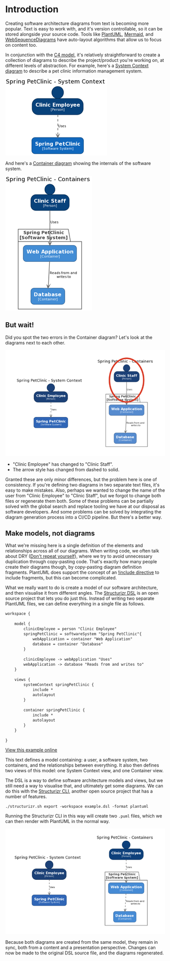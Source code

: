 # Introduction

Creating software architecture diagrams from text is becoming more popular. Text is easy to work with, and it's version controllable, so it can be stored alongside your source code. Tools like [PlantUML](https://plantuml.com), [Mermaid](https://mermaid-js.github.io/mermaid/#/), and [WebSequenceDiagrams](https://www.websequencediagrams.com) have auto-layout algorithms that allow us to focus on content too.

In conjunction with the [C4 model](https://c4model.com), it's relatively straightforward to create a collection of diagrams to describe the project/product you're working on, at different levels of abstraction. For example, here's a [System Context diagram](https://c4model.com/#SystemContextDiagram) to describe a pet clinic information management system.

![An example System Context diagram](1.png)

And here's a [Container diagram](https://c4model.com/#ContainerDiagram) showing the internals of the software system.

![An example Container diagram](2.png)

## But wait!

Did you spot the two errors in the Container diagram? Let's look at the diagrams next to each other.

![](3.png)

- "Clinic Employee" has changed to "Clinic Staff".
- The arrow style has changed from dashed to solid.

Granted these are only minor differences, but the problem here is one of consistency. If you're defining two diagrams in two separate text files, it's easy to make mistakes. Also, perhaps we wanted to change the name of the user from "Clinic Employee" to "Clinic Staff", but we forgot to change both files or regenerate them both. Some of these problems can be partially solved with the global search and replace tooling we have at our disposal as software developers. And some problems can be solved by integrating the diagram generation process into a CI/CD pipeline. But there's a better way.

## Make models, not diagrams

What we're missing here is a single definition of the elements and relationships across all of our diagrams. When writing code, we often talk about DRY ([Don't repeat yourself](https://en.wikipedia.org/wiki/Don%27t_repeat_yourself)), where we try to avoid unnecessary duplication through copy-pasting code. That's exactly how many people create their diagrams though, by copy-pasting diagram definition fragments. PlantUML does support the concept of an [!include directive](https://mrhaki.blogspot.com/2016/12/plantuml-pleasantness-include-partial.html) to include fragments, but this can become complicated.

What we really want to do is create a model of our software architecture, and then visualise it from different angles. The [Structurizr DSL](https://github.com/structurizr/dsl) is an open source project that lets you do just this. Instead of writing two separate PlantUML files, we can define everything in a single file as follows.

```
workspace {

    model {
        clinicEmployee = person "Clinic Employee"
        springPetClinic = softwareSystem "Spring PetClinic"{
            webApplication = container "Web Application"
            database = container "Database"
        }

        clinicEmployee -> webApplication "Uses"
        webApplication -> database "Reads from and writes to"
    }

    views {
        systemContext springPetClinic {
            include *
            autolayout
        }

        container springPetClinic {
            include *
            autolayout
        }
    }
    
}
```

[View this example online](http://structurizr.com/dsl?src=https://raw.githubusercontent.com/structurizr/dsl/master/docs/cookbook/introduction/example.dsl)

This text defines a model containing: a user, a software system, two containers, and the relationships between everything. It also then defines two views of this model: one System Context view, and one Container view.

The DSL is a way to define software architecture models and views, but we still need a way to visualise that, and ultimately get some diagrams. We can do this with the [Structurizr CLI](https://github.com/structurizr/cli), another open source project that has a number of features.

```text
./structurizr.sh export -workspace example.dsl -format plantuml
```

Running the Structurizr CLI in this way will create two `.puml` files, which we can then render with PlantUML in the normal way.

 ![Example System Context and Container diagrams](4.png)

Because both diagrams are created from the same model, they remain in sync, both from a content and a presentation perspective. Changes can now be made to the original DSL source file, and the diagrams regenerated.